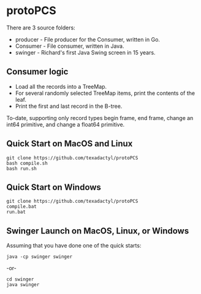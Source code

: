 # protoPCS

There are 3 source folders:
* producer - File producer for the Consumer, written in Go.
* Consumer - File consumer, written in Java.
* swinger - Richard's first Java Swing screen in 15 years.

## Consumer logic

* Load all the records into a TreeMap.
* For several randomly selected TreeMap items, print the contents of the leaf.
* Print the first and last record in the B-tree.

To-date, supporting only record types begin frame, end frame, change an int64 primitive, and change a float64 primitive.

## Quick Start on MacOS and Linux
```
git clone https://github.com/texadactyl/protoPCS
bash compile.sh
bash run.sh
```
## Quick Start on Windows
```
git clone https://github.com/texadactyl/protoPCS
compile.bat
run.bat
```
## Swinger Launch on MacOS, Linux, or Windows

Assuming that you have done one of the quick starts:

```java -cp swinger swinger```

-or-
```
cd swinger
java swinger
```
